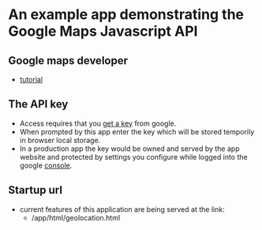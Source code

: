 # An example app demonstrating the Google Maps Javascript API

## Google maps developer
- [tutorial](https://developers.google.com/maps/documentation/javascript/tutorial)

## The API key
- Access requires that you [get a key](https://developers.google.com/maps/documentation/javascript/) from google.
- When prompted by this app enter the key which will be stored temporily in browser local storage.
- In a production app the key would be owned and served by the app website and protected by settings you configure while logged into the google [console](https://console.developers.google.com/).
 
## Startup url
- current features of this application are being served at the link:
  - /app/html/geolocation.html  
